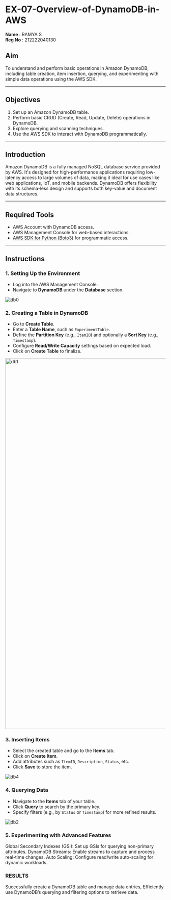 # EX-07-Overview-of-DynamoDB-in-AWS

**Name** : RAMYA S<br>
**Reg No** : 212222040130

## Aim
To understand and perform basic operations in Amazon DynamoDB, including table creation, item insertion, querying, and experimenting with simple data operations using the AWS SDK.

---

## Objectives
1. Set up an Amazon DynamoDB table.
2. Perform basic CRUD (Create, Read, Update, Delete) operations in DynamoDB.
3. Explore querying and scanning techniques.
4. Use the AWS SDK to interact with DynamoDB programmatically.

---

## Introduction
Amazon DynamoDB is a fully managed NoSQL database service provided by AWS. It's designed for high-performance applications requiring low-latency access to large volumes of data, making it ideal for use cases like web applications, IoT, and mobile backends. DynamoDB offers flexibility with its schema-less design and supports both key-value and document data structures.

---

## Required Tools
- AWS Account with DynamoDB access.
- AWS Management Console for web-based interactions.
- [AWS SDK for Python (Boto3)](https://boto3.amazonaws.com/v1/documentation/api/latest/index.html) for programmatic access.

---

## Instructions

### 1. Setting Up the Environment
   - Log into the AWS Management Console.
   - Navigate to **DynamoDB** under the **Database** section.

![db0](https://github.com/user-attachments/assets/3396a860-f7c0-4658-a100-1d112ba2003e)


### 2. Creating a Table in DynamoDB
   - Go to **Create Table**.
   - Enter a **Table Name**, such as `ExperimentTable`.
   - Define the **Partition Key** (e.g., `ItemID`) and optionally a **Sort Key** (e.g., `Timestamp`).
   - Configure **Read/Write Capacity** settings based on expected load.
   - Click on **Create Table** to finalize.

<img width="1163" alt="db1" src="https://github.com/user-attachments/assets/8777b591-5063-4ab5-a6fc-42ed7c33cbde">


### 3. Inserting Items
   - Select the created table and go to the **Items** tab.
   - Click on **Create Item**.
   - Add attributes such as `ItemID`, `Description`, `Status`, etc.
   - Click **Save** to store the item.

![db4](https://github.com/user-attachments/assets/1d6ff9d8-f5f4-459b-baf9-dcb0718f249f)



### 4. Querying Data
   - Navigate to the **Items** tab of your table.
   - Click **Query** to search by the primary key.
   - Specify filters (e.g., by `Status` or `Timestamp`) for more refined results.

![db2](https://github.com/user-attachments/assets/fe452d2b-8c4f-43d0-91a5-1058bab4bb29)


### 5. Experimenting with Advanced Features
Global Secondary Indexes (GSI): Set up GSIs for querying non-primary attributes.
DynamoDB Streams: Enable streams to capture and process real-time changes.
Auto Scaling: Configure read/write auto-scaling for dynamic workloads.

### RESULTS

  Successfully create a DynamoDB table and manage data entries, Efficiently use DynamoDB’s querying and filtering options to retrieve data.

